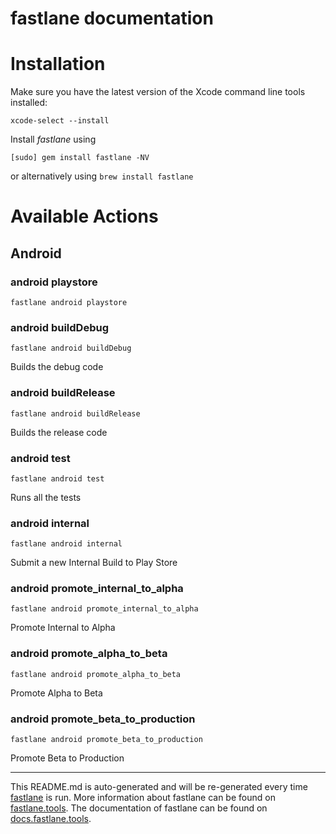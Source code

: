 fastlane documentation
================
# Installation

Make sure you have the latest version of the Xcode command line tools installed:

```
xcode-select --install
```

Install _fastlane_ using
```
[sudo] gem install fastlane -NV
```
or alternatively using `brew install fastlane`

# Available Actions
## Android
### android playstore
```
fastlane android playstore
```

### android buildDebug
```
fastlane android buildDebug
```
Builds the debug code
### android buildRelease
```
fastlane android buildRelease
```
Builds the release code
### android test
```
fastlane android test
```
Runs all the tests
### android internal
```
fastlane android internal
```
Submit a new Internal Build to Play Store
### android promote_internal_to_alpha
```
fastlane android promote_internal_to_alpha
```
Promote Internal to Alpha
### android promote_alpha_to_beta
```
fastlane android promote_alpha_to_beta
```
Promote Alpha to Beta
### android promote_beta_to_production
```
fastlane android promote_beta_to_production
```
Promote Beta to Production

----

This README.md is auto-generated and will be re-generated every time [fastlane](https://fastlane.tools) is run.
More information about fastlane can be found on [fastlane.tools](https://fastlane.tools).
The documentation of fastlane can be found on [docs.fastlane.tools](https://docs.fastlane.tools).
